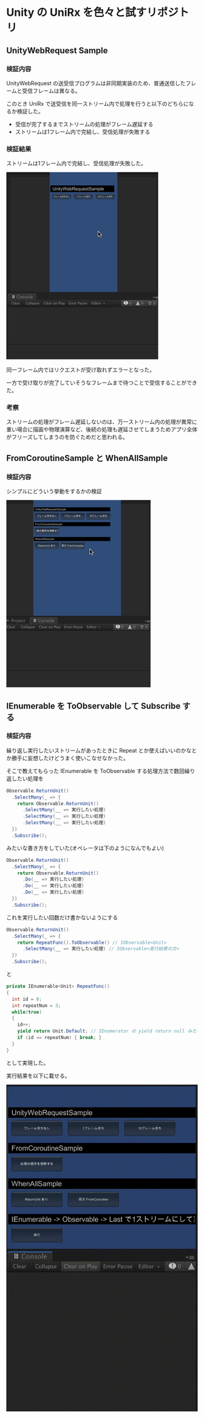 # Unity の UniRx を色々と試すリポジトリ

## UnityWebRequest Sample

### 検証内容

UnityWebRequest の送受信プログラムは非同期実装のため、普通送信したフレームと受信フレームは異なる。

このとき UniRx で送受信を同一ストリーム内で処理を行うと以下のどちらになるか検証した。

* 受信が完了するまでストリームの処理がフレーム遅延する
* ストリームは1フレーム内で完結し、受信処理が失敗する

### 検証結果

ストリームは1フレーム内で完結し、受信処理が失敗した。

![](./doc/images/unityWebRequest.gif)

同一フレーム内ではリクエストが受け取れずエラーとなった。

一方で受け取りが完了していそうなフレームまで待つことで受信することができた。

### 考察

ストリームの処理がフレーム遅延しないのは、万一ストリーム内の処理が異常に重い場合に描画や物理演算など、後続の処理も遅延させてしまうためアプリ全体がフリーズしてしまうのを防ぐためだと思われる。

## FromCoroutineSample と WhenAllSample

### 検証内容

シンプルにどういう挙動をするかの検証

![](./doc/images/FromCorotineSampleNWhenAllSample.gif)

## IEnumerable を ToObservable して Subscribe する

### 検証内容

繰り返し実行したいストリームがあったときに Repeat とか使えばいいのかなとか勝手に妄想したけどうまく使いこなせなかった。

そこで教えてもらった IEnumerable を ToObservable する処理方法で数回繰り返したい処理を

```csharp
Observable.ReturnUnit()
  .SelectMany(_ => {
    return Observable.ReturnUnit()
      .SelectMany(__ => 実行したい処理)
      .SelectMany(__ => 実行したい処理)
      .SelectMany(__ => 実行したい処理)
  })
  .Subscribe();
```

みたいな書き方をしていた(オペレータは下のようになんでもよい)

```csharp
Observable.ReturnUnit()
  .SelectMany(_ => {
    return Observable.ReturnUnit()
      .Do(__ => 実行したい処理)
      .Do(__ => 実行したい処理)
      .Do(__ => 実行したい処理)
  })
  .Subscribe();
```

これを実行したい回数だけ書かないようにする

```csharp
Observable.ReturnUnit()
  .SelectMany(_ => {
    return RepeatFunc().ToObservable() // IObservable<Unit>
      .SelectMany(__ => 実行したい処理) // IObservable<実行結果の方>
  })
  .Subscribe();
```

と

```csharp
private IEnumerable<Unit> RepeatFunc()
{
  int id = 0;
  int repeatNum = 3;
  while(true)
  {
    id++;
    yield return Unit.Default; // IEnumerator の yield return null みたいだが、繰り返すだけの関数なのでフレームは経過しない
    if (id == repeatNum) { break; }
  }
}
```

として実現した。

実行結果を以下に載せる。

![](./doc/images/IEnumerableToObservable.gif)
